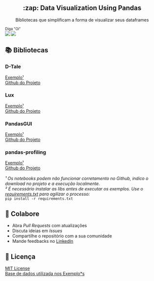 <p align="center">
  <h2 align="center">:zap: Data Visualization Using Pandas</h2>
  <p align="center">Bibliotecas que simplificam a forma de visualizar seus dataframes</p>
</p>

<sub>Diga "Oi" <br> 
    [<img src="https://img.shields.io/badge/linkedin-%230077B5.svg?&style=for-the-badge&logo=linkedin&logoColor=white" />](https://www.linkedin.com/in/hideraldoluis/) 
    [<img src = "https://img.shields.io/badge/instagram-%23E4405F.svg?&style=for-the-badge&logo=instagram&logoColor=white">](https://www.instagram.com/hideraldojunior/) 
</sub>

## :books: Bibliotecas
### D-Tale
[Exemplo¹](examples/dtale-example.ipynb)<br>
[Github do Projeto](https://github.com/man-group/dtale)
### Lux
[Exemplo¹](examples/lux-example.ipynb)<br>
[Github do Projeto](https://github.com/lux-org/lux)
### PandasGUI
[Exemplo¹](examples/pandasgui-example.ipynb)<br>
[Github do Projeto](https://github.com/adamerose/PandasGUI)
### pandas-profiling
[Exemplo¹](examples/pandas_profiling-example.ipynb)<br>
[Github do Projeto](https://github.com/ydataai/pandas-profiling)<br>
<br>
*¹ Os notebooks podem não funcionar corretamento no Github, indico o download no projeto e a execução localmente.*<br>
*² É necessário instalar as libs antes de executar os exemplos. Use o [requirements.txt](/requirements.txt) para agilizar o processo:* <br>
`pip install -r requirements.txt`
## :punch: Colabore
- Abra <i>Pull Requests</i> com atualizações
- Discuta ideias em <i>Issues</i>
- Compartilhe o repositório com a sua comunidade
- Mande feedbacks no [LinkedIn](https://linkedin.com/in/hideraldoluis)
## :pushpin: Licença
[MIT License](/LICENSE) <br>
[Base de dados utilizada nos Exemplo*s](https://www.kaggle.com/datasets/rush4ratio/video-game-sales-with-ratings)
